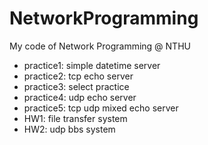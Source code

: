# NetworkProgramming
My code of Network Programming @ NTHU

 - practice1: simple datetime server
 - practice2: tcp echo server
 - practice3: select practice
 - practice4: udp echo server
 - practice5: tcp udp mixed echo server
 - HW1: file transfer system
 - HW2: udp bbs system
